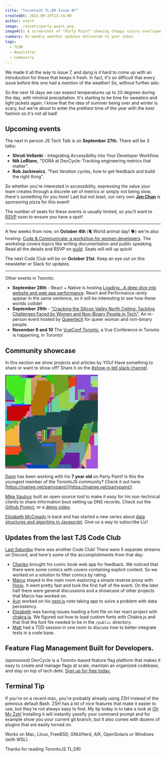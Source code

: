 ```yaml
---
title: "TorontoJS TL;DR Issue #7"
createdAt: 2023-09-20T13:34:00
author: evert
image: ./assets/party-paint.png
imageAlt: A screenshot of "Party Paint" showing choppy colors overlayed on top of one another.
summary: Bi-weekly weather updates delivered to your inbox
tags:
  - TLDR
  - Newsletter
  - Community
---
```

We made it all the way to issue 7, and dang is it hard to come up with an introduction for these that keeps it fresh. In fact, it's so difficult that every issue before this one had a mention of the weather! So, without further ado:

So the next 14 days we can expect temperatures up to 20 degrees during the day, with minimal precipitation. It's starting to be time for sweaters and light jackets again. I know that the idea of summer being over and winter is scary, but we're about to enter the prettiest time of the year with the best fashion so it's not all bad!

## Upcoming events

The next in person JS Tech Talk is on **September 27th.** There will be 3 talks:

- **Shruti Vellanki** - Integrating Accessibility into Your Developer Workflow.
- **Nik LeBlanc**, "DORA at DevCycle: Tracking engineering metrics that matter".
- **Rob Jackiewicz**, "Fast iteration cycles, how to get feedback and build the right thing".

So whether you're interested in accessibility, expressing the value your team creates through a discrete set of metrics or simply not being slow, there's something for you here! Last but not least, our very own [**Jen Chan**](https://jenchan.biz/) is sponsoring pizza for this event!

The number of seats for these events is usually limited, so you'll want to [RSVP](https://guild.host/events/js-tech-talk-in-person-yqdf9q) soon to ensure you have a spot!

---

A few weeks from now, on **October 4th** (🐈 World animal day! 🐕) we're also hosting: [Code & Communicate: a workshop for women developers](https://guild.host/events/code-communicate-a-workshop-vx61iq). The workshop covers topics like writing documentation and public speaking. Read all the details and RSVP on [guild](https://guild.host/events/code-communicate-a-workshop-vx61iq). Seats will will up quick!

The next Code Club will be on **October 21st**. Keep an eye out on this newsletter or Slack for updates.

---

Other events in Toronto:

- **September 28th** - React + Native is hosting [Loading...A deep dive into website and web app performance](https://www.meetup.com/toronto-react-native/events/295575218/). React and Performance rarely appear in the same sentence, so it will be interesting to see how these worlds collide!
- **September 29th** - ["Cracking the Silicon Valley North Ceiling: Tackling Challenges Faced by Women and Non-Binary People in Tech"](https://queertech.org/events/56021). An in-person event hosted by [Queertech](https://queertech.org/) for queer woman and non-binary people.
- **November 9 and 10** The [VueConf Toronto](https://www.vuetoronto.com/), a Vue Conference in Toronto is happening, in Toronto!

## Community showcase

In this section we show projects and articles by _YOU_! Have something to share or want to show off? Share it on the [#show-n-tell slack channel](https://torontojs.slack.com/archives/C06HNH45U).

![](./assets/party-paint.png)

[Dann](https://danntoliver.com/) has been working with his **7 year old** on Party Paint! Is this the youngest member of the TorontoJS community? Check it out here: [https://inatree.net/partypaint/](https://inatree.net/partypaint/)

[Mike Vautour](https://www.linkedin.com/in/michael-vautour-a1617ab2/?originalSubdomain=ca) built an open-source tool to make it easy for his non-technical clients to share information bout setting up DNS records. Check out the [Github Project](https://github.com/igMike-V/dns-builder), or a [demo video](https://youtu.be/JBbR-F57McE).

[Elizabeth McCready](https://gingerkiwi.blog/) is back and has started a new series about [data structures and algoritms in Javascript](https://gingerkiwi.blog/blog/2023-09-10-dsa-javascript-arrays-01/). Give us a way to subscribe Liz!

## Updates from the last TJS Code Club

[Last Saturday](https://guild.host/events/js-code-club-online-294792793) there was another Code Club! There were 5 separate streams on Discord, and here's some of the accomplishments from that day:

- [Charles](https://www.linkedin.com/in/charlesbridgersiv/) brought his comic book web app for feedback. We noticed that there were some comics with covers containing explicit content. So we worked on a solution to filter comics by rating.
- [Marco](https://www.linkedin.com/in/madcampos/) stayed in the main room exploring a simple reverse proxy with [Hono](https://hono.dev/). It went pretty fast and took the first half of the event. On the later half there were general discussions and a showcase of other projects that Marco has worked on.
- [Aun](https://www.linkedin.com/in/aun--raza/) worked on his [next.js](https://nextjs.org/) note taking app to solve a problem with data persistency.
- [Elizabeth](https://gingerkiwi.blog/) was having issues loading a font file on her react project with [chakra.js](https://chakra-ui.com/). We figured out how to load custom fonts with Chakra.js and that that the font file needed to be in the `/public` directory.
- [Matt](https://www.linkedin.com/in/mattjacksondev/) had a TDD session in one room to discuss how to better integrate tests in a code base.

## Feature Flag Management Built for Developers.

_(sponsored)_ DevCycle is a Toronto-based feature flag platform that makes it easy to create and manage flags at scale, maintain an organized codebase, and stay on top of tech debt. [Sign up for free today.](https://devcycle.com/?utm_source=toronto-js&utm_medium=em&utm_campaign=newsletter-toronto-js-september-2023)

## Terminal Tip

If you're on a recent mac, you're probably already using ZSH instead of the previous default Bash. ZSH has a lot of nice features that make it easier to use, but they're not always easy to find. My tip today is to take a look at [Oh My Zsh!](https://ohmyz.sh/) Installing it will instantly yassify your command prompt and for example show you your current git branch, but it also comes with dozens of plugins that are easily turned on.

Works on Mac, Linux, FreeBSD, GNU/Herd, AIX, OpenSolaris or Windows (with WSL).

Thanks for reading TorontoJS TL;DR!
